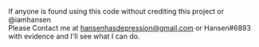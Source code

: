 If anyone is found using this code without crediting this project or @iamhansen  
Please Contact me at hansenhasdepression@gmail.com or Hansen#6893 with evidence and I'll see what I can do.
